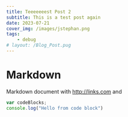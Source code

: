 ```yaml
---
title: Teeeeeeest Post 2
subtitle: This is a test post again
date: 2023-07-21
cover_img: /images/jstephan.png
tags:
    - debug
# layout: /Blog_Post.pug
---
```


# Markdown

Markdown document with http://links.com and

```js
var codeBlocks;
console.log("Hello from code block")
```